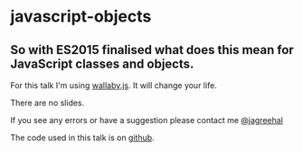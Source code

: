 # javascript-objects

## So with ES2015 finalised what does this mean for JavaScript classes and objects.

For this talk I'm using [wallaby.js](http://wallabyjs.com/). It will change your life.
     
There are no slides.

If you see any errors or have a suggestion please contact me [@jagreehal](http://twitter.com/jagreehal)

The code used in this talk is on [github](https://github.com/jagreehal/javascript-objects).